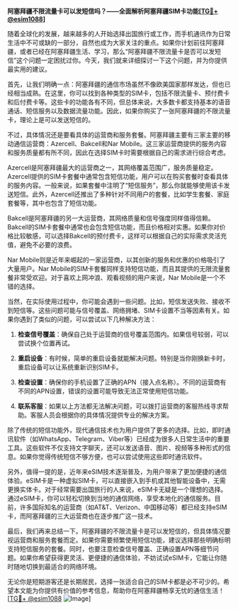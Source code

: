 **阿塞拜疆不限流量卡可以发短信吗？——全面解析阿塞拜疆SIM卡功能[[TG💪+ @esim1088](https://t.me/s/esim1088)]**

随着全球化的发展，越来越多的人开始选择出国旅行或工作，而手机通讯作为日常生活中不可或缺的一部分，自然也成为大家关注的重点。如果你计划前往阿塞拜疆，或者已经在阿塞拜疆生活、学习，那么“阿塞拜疆不限流量卡是否可以发短信”这个问题一定困扰过你。今天，我们就来详细探讨一下这个问题，并为你提供最实用的建议。

首先，让我们明确一点：阿塞拜疆的通信市场虽然不像欧美国家那样发达，但也已经相当成熟。在这里，你可以找到各种类型的SIM卡，包括不限流量卡、预付费卡和后付费卡等。这些卡的功能各有不同，但总体来说，大多数卡都支持基本的语音通话、短信服务以及数据流量功能。因此，如果你购买了一张阿塞拜疆的不限流量卡，理论上是可以发送短信的。

不过，具体情况还是要看具体的运营商和服务套餐。阿塞拜疆主要有三家主要的移动通信运营商：Azercell、Bakcell和Nar Mobile。这三家运营商提供的服务内容和服务质量都有所不同，因此在选择SIM卡时需要根据自己的需求进行综合考虑。

Azercell是阿塞拜疆最大的运营商之一，其网络覆盖范围广，服务质量稳定。Azercell提供的SIM卡套餐中通常包含短信功能，用户可以在购买套餐时查看具体的服务内容。一般来说，如果套餐中注明了“短信服务”，那么你就能够使用该卡发送短信。此外，Azercell还推出了多种针对不同用户的套餐，比如学生套餐、家庭套餐等，其中也包含了短信功能。

Bakcell是阿塞拜疆的另一大运营商，其网络质量和信号强度同样值得信赖。Bakcell的SIM卡套餐中通常也会包含短信功能，而且价格相对实惠。如果你对价格比较敏感，可以选择Bakcell的预付费卡，这样可以根据自己的实际需求灵活充值，避免不必要的浪费。

Nar Mobile则是近年来崛起的一家运营商，以其创新的服务和优惠的价格吸引了大量用户。Nar Mobile的SIM卡套餐同样支持短信功能，而且其提供的无限流量套餐非常受欢迎。对于喜欢上网冲浪、观看视频的用户来说，Nar Mobile是一个不错的选择。

当然，在实际使用过程中，你可能会遇到一些问题。比如，短信发送失败、接收不到短信等。这些问题可能与信号覆盖、网络拥堵、SIM卡设置不当等因素有关。如果你遇到了类似的问题，可以尝试以下几种解决方法：

1. **检查信号覆盖**：确保自己处于运营商的信号覆盖范围内。如果信号较弱，可以尝试换个位置再试。
   
2. **重启设备**：有时候，简单的重启设备就能解决问题。特别是当你刚换新卡时，重启设备可以让系统重新识别SIM卡。

3. **检查设置**：确保你的手机设置了正确的APN（接入点名称）。不同的运营商有不同的APN设置，错误的设置可能导致无法正常使用短信功能。

4. **联系客服**：如果以上方法都无法解决问题，可以拨打运营商的客服热线寻求帮助。客服人员会根据你的具体情况提供专业的解决方案。

除了传统的短信功能外，现代通信技术也为用户提供了更多的选择。比如，即时通讯软件（如WhatsApp、Telegram、Viber等）已经成为很多人日常生活中的重要工具。这些软件不仅支持文字聊天，还可以发送语音、图片、视频等多种形式的信息。如果你觉得传统短信不够方便，也可以尝试使用这些即时通讯软件。

另外，值得一提的是，近年来eSIM技术逐渐普及，为用户带来了更加便捷的通信体验。eSIM卡是一种虚拟SIM卡，可以直接嵌入到手机或其他智能设备中，无需更换实体卡。对于经常需要出国旅行的人来说，eSIM卡无疑是一个理想的选择。通过eSIM卡，你可以轻松切换到当地的通信网络，享受本地化的通信服务。目前，许多国际知名的运营商（如AT&T、Verizon、中国移动等）都已经支持eSIM卡，而阿塞拜疆的三大运营商也在逐步推广这一技术。

最后，我们再来总结一下。阿塞拜疆的不限流量卡是可以发短信的，但具体情况要视运营商和服务套餐而定。如果你需要频繁使用短信功能，建议选择那些明确标明支持短信服务的套餐。同时，也要注意检查信号覆盖、正确设置APN等细节问题。如果你希望获得更灵活、更便捷的通信体验，不妨试试eSIM卡，它能让你随时随地切换到最适合的网络环境。

无论你是短期游客还是长期居民，选择一张适合自己的SIM卡都是必不可少的。希望本文能为你提供有价值的参考信息，帮助你在阿塞拜疆畅享无忧的通信生活！[[TG💪+ @esim1088](https://t.me/s/esim1088) ![Image](https://i.postimg.cc/4NQfJmqS/Snipaste-2025-05-13-00-14-12.png)]